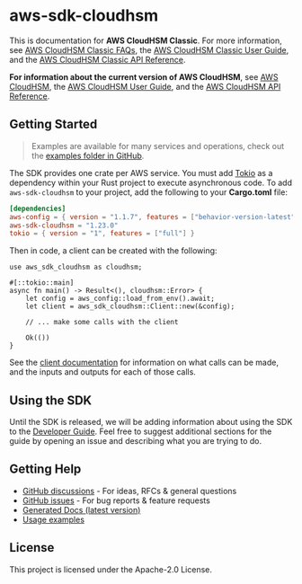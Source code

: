 # aws-sdk-cloudhsm

This is documentation for __AWS CloudHSM Classic__. For more information, see [AWS CloudHSM Classic FAQs](http://aws.amazon.com/cloudhsm/faqs-classic/), the [AWS CloudHSM Classic User Guide](https://docs.aws.amazon.com/cloudhsm/classic/userguide/), and the [AWS CloudHSM Classic API Reference](https://docs.aws.amazon.com/cloudhsm/classic/APIReference/).

__For information about the current version of AWS CloudHSM__, see [AWS CloudHSM](http://aws.amazon.com/cloudhsm/), the [AWS CloudHSM User Guide](https://docs.aws.amazon.com/cloudhsm/latest/userguide/), and the [AWS CloudHSM API Reference](https://docs.aws.amazon.com/cloudhsm/latest/APIReference/).

## Getting Started

> Examples are available for many services and operations, check out the
> [examples folder in GitHub](https://github.com/awslabs/aws-sdk-rust/tree/main/examples).

The SDK provides one crate per AWS service. You must add [Tokio](https://crates.io/crates/tokio)
as a dependency within your Rust project to execute asynchronous code. To add `aws-sdk-cloudhsm` to
your project, add the following to your **Cargo.toml** file:

```toml
[dependencies]
aws-config = { version = "1.1.7", features = ["behavior-version-latest"] }
aws-sdk-cloudhsm = "1.23.0"
tokio = { version = "1", features = ["full"] }
```

Then in code, a client can be created with the following:

```rust,no_run
use aws_sdk_cloudhsm as cloudhsm;

#[::tokio::main]
async fn main() -> Result<(), cloudhsm::Error> {
    let config = aws_config::load_from_env().await;
    let client = aws_sdk_cloudhsm::Client::new(&config);

    // ... make some calls with the client

    Ok(())
}
```

See the [client documentation](https://docs.rs/aws-sdk-cloudhsm/latest/aws_sdk_cloudhsm/client/struct.Client.html)
for information on what calls can be made, and the inputs and outputs for each of those calls.

## Using the SDK

Until the SDK is released, we will be adding information about using the SDK to the
[Developer Guide](https://docs.aws.amazon.com/sdk-for-rust/latest/dg/welcome.html). Feel free to suggest
additional sections for the guide by opening an issue and describing what you are trying to do.

## Getting Help

* [GitHub discussions](https://github.com/awslabs/aws-sdk-rust/discussions) - For ideas, RFCs & general questions
* [GitHub issues](https://github.com/awslabs/aws-sdk-rust/issues/new/choose) - For bug reports & feature requests
* [Generated Docs (latest version)](https://awslabs.github.io/aws-sdk-rust/)
* [Usage examples](https://github.com/awslabs/aws-sdk-rust/tree/main/examples)

## License

This project is licensed under the Apache-2.0 License.

